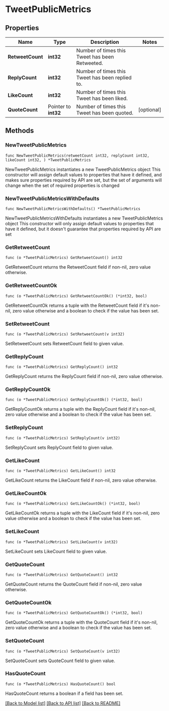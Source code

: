 # TweetPublicMetrics

## Properties

Name | Type | Description | Notes
------------ | ------------- | ------------- | -------------
**RetweetCount** | **int32** | Number of times this Tweet has been Retweeted. | 
**ReplyCount** | **int32** | Number of times this Tweet has been replied to. | 
**LikeCount** | **int32** | Number of times this Tweet has been liked. | 
**QuoteCount** | Pointer to **int32** | Number of times this Tweet has been quoted. | [optional] 

## Methods

### NewTweetPublicMetrics

`func NewTweetPublicMetrics(retweetCount int32, replyCount int32, likeCount int32, ) *TweetPublicMetrics`

NewTweetPublicMetrics instantiates a new TweetPublicMetrics object
This constructor will assign default values to properties that have it defined,
and makes sure properties required by API are set, but the set of arguments
will change when the set of required properties is changed

### NewTweetPublicMetricsWithDefaults

`func NewTweetPublicMetricsWithDefaults() *TweetPublicMetrics`

NewTweetPublicMetricsWithDefaults instantiates a new TweetPublicMetrics object
This constructor will only assign default values to properties that have it defined,
but it doesn't guarantee that properties required by API are set

### GetRetweetCount

`func (o *TweetPublicMetrics) GetRetweetCount() int32`

GetRetweetCount returns the RetweetCount field if non-nil, zero value otherwise.

### GetRetweetCountOk

`func (o *TweetPublicMetrics) GetRetweetCountOk() (*int32, bool)`

GetRetweetCountOk returns a tuple with the RetweetCount field if it's non-nil, zero value otherwise
and a boolean to check if the value has been set.

### SetRetweetCount

`func (o *TweetPublicMetrics) SetRetweetCount(v int32)`

SetRetweetCount sets RetweetCount field to given value.


### GetReplyCount

`func (o *TweetPublicMetrics) GetReplyCount() int32`

GetReplyCount returns the ReplyCount field if non-nil, zero value otherwise.

### GetReplyCountOk

`func (o *TweetPublicMetrics) GetReplyCountOk() (*int32, bool)`

GetReplyCountOk returns a tuple with the ReplyCount field if it's non-nil, zero value otherwise
and a boolean to check if the value has been set.

### SetReplyCount

`func (o *TweetPublicMetrics) SetReplyCount(v int32)`

SetReplyCount sets ReplyCount field to given value.


### GetLikeCount

`func (o *TweetPublicMetrics) GetLikeCount() int32`

GetLikeCount returns the LikeCount field if non-nil, zero value otherwise.

### GetLikeCountOk

`func (o *TweetPublicMetrics) GetLikeCountOk() (*int32, bool)`

GetLikeCountOk returns a tuple with the LikeCount field if it's non-nil, zero value otherwise
and a boolean to check if the value has been set.

### SetLikeCount

`func (o *TweetPublicMetrics) SetLikeCount(v int32)`

SetLikeCount sets LikeCount field to given value.


### GetQuoteCount

`func (o *TweetPublicMetrics) GetQuoteCount() int32`

GetQuoteCount returns the QuoteCount field if non-nil, zero value otherwise.

### GetQuoteCountOk

`func (o *TweetPublicMetrics) GetQuoteCountOk() (*int32, bool)`

GetQuoteCountOk returns a tuple with the QuoteCount field if it's non-nil, zero value otherwise
and a boolean to check if the value has been set.

### SetQuoteCount

`func (o *TweetPublicMetrics) SetQuoteCount(v int32)`

SetQuoteCount sets QuoteCount field to given value.

### HasQuoteCount

`func (o *TweetPublicMetrics) HasQuoteCount() bool`

HasQuoteCount returns a boolean if a field has been set.


[[Back to Model list]](../README.md#documentation-for-models) [[Back to API list]](../README.md#documentation-for-api-endpoints) [[Back to README]](../README.md)


